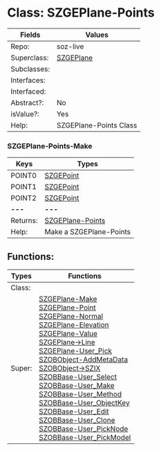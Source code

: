 
# Class:	SZGEPlane-Points

| Fields | Values |
| --------- | --------- |
| Repo: | soz-live |
| Superclass: | [SZGEPlane](SZGEPlane.html) |
| Subclasses: |  |
| Interfaces: |  |
| Interfaced: |  |
| Abstract?: | No |
| isValue?: | Yes |
| Help: | SZGEPlane-Points Class |

### SZGEPlane-Points-Make

| Keys | Types |
| --------- | --------- |
| POINT0 | [SZGEPoint](SZGEPoint.html) |
| POINT1 | [SZGEPoint](SZGEPoint.html) |
| POINT2 | [SZGEPoint](SZGEPoint.html) |
| **---** | **---** |
| Returns: | [SZGEPlane-Points](SZGEPlane-Points.html) |
| Help: | Make a SZGEPlane-Points |


## Functions:

| Types | Functions |
| --------- | --------- |
| Class: |  |
| Super: | [SZGEPlane-Make](SZGEPlane.html) <br> [SZGEPlane-Point](SZGEPlane.html) <br> [SZGEPlane-Normal](SZGEPlane.html) <br> [SZGEPlane-Elevation](SZGEPlane.html) <br> [SZGEPlane-Value](SZGEPlane.html) <br> [SZGEPlane->Line](SZGEPlane.html) <br> [SZGEPlane-User_Pick](SZGEPlane.html) <br> [SZOBObject-AddMetaData](SZOBObject.html) <br> [SZOBObject->SZIX](SZOBObject.html) <br> [SZOBBase-User_Select](SZOBBase.html) <br> [SZOBBase-User_Make](SZOBBase.html) <br> [SZOBBase-User_Method](SZOBBase.html) <br> [SZOBBase-User_ObjectKey](SZOBBase.html) <br> [SZOBBase-User_Edit](SZOBBase.html) <br> [SZOBBase-User_Clone](SZOBBase.html) <br> [SZOBBase-User_PickNode](SZOBBase.html) <br> [SZOBBase-User_PickModel](SZOBBase.html) |


